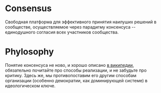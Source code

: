 # Consensus

Свободная платформа для эффективного принятия наилуших решений в сообществе, осуществляемое через парадигму консенсуса -- единодушного согласия всех участников сообщества.

# Phylosophy

Понятие консенсуса не ново, и хорошо описано [в википедии], обязательно почитайте про способы реализации, и не забудьте про критику. Здесь же, мы противопоставим его другим способам организации (особенно демократии, как доминирующей системе) в идеологическом ключе.



[в википедии]:https://ru.wikipedia.org/wiki/Консенсус
